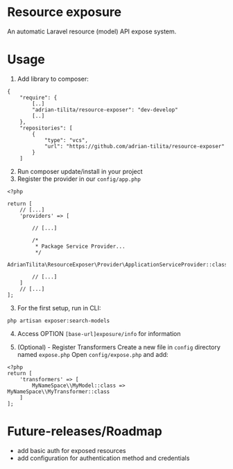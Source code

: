 # Resource exposure
An automatic Laravel resource (model) API expose system.

# Usage
1. Add library to composer:
```
{
    "require": {
        [..]
        "adrian-tilita/resource-exposer": "dev-develop"
        [..]
    },
    "repositories": [
        {
            "type": "vcs",
            "url": "https://github.com/adrian-tilita/resource-exposer"
        }
    ]
```
2. Run composer update/install in your project
3. Register the provider in our ```config/app.php```
```
<?php

return [
    // [...]
    'providers' => [

        // [...]

        /*
         * Package Service Provider...
         */
        AdrianTilita\ResourceExposer\Provider\ApplicationServiceProvider::class,

        // [...]
    ]
    // [...]
];
```
3. For the first setup, run in CLI:
```
php artisan exposer:search-models
```

4. Access OPTION ```[base-url]exposure/info``` for information

5. (Optional) - Register Transformers
Create a new file in ```config``` directory named ```expose.php```
Open ```config/expose.php``` and add:
```
<?php
return [
    'transformers' => [
        MyNameSpace\\MyModel::class => MyNameSpace\\MyTransformer::class
    ]
];
```

# Future-releases/Roadmap
- add basic auth for exposed resources
- add configuration for authentication method and credentials
